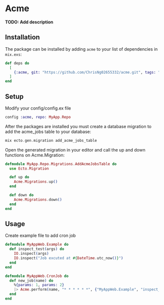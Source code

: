 # Acme

**TODO: Add description**

## Installation

The package can be installed by adding `acme` to your list of dependencies in `mix.exs`:

```elixir
def deps do
  [
    {:acme, git: "https://github.com/ChrisNg02655332/acme.git", tags: "0.1.0" }
  ]
end
```

## Setup

Modify your config/config.ex file

```elixir
config :acme, repo: MyApp.Repo 
```

After the packages are installed you must create a database migration to add the acme_jobs table to your database:

```elixir
mix ecto.gen.migration add_acme_jobs_table
```

Open the generated migration in your editor and call the up and down functions on Acme.Migration:

```elixir
defmodule MyApp.Repo.Migrations.AddAcmeJobsTable do
  use Ecto.Migration

  def up do
    Acme.Migrations.up()
  end

  def down do
    Acme.Migrations.down()
  end
end
```

## Usage

Create example file to add cron job

```elixir
defmodule MyAppWeb.Example do
  def inspect_test(args) do
    IO.inspect(args)
    IO.inspect("Job excuted at #{DateTime.utc_now()}")
  end
end

defmodule MyAppWeb.CronJob do
  def new_job(name) do
    %{params: 1, params: 2}
    |> Acme.perform(name, "* * * * * *", {"MyAppWeb.Example", "inspect_test"})
  end
end
```



